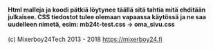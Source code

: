 #### Html malleja ja koodi pätkiä löytynee täällä sitä tahtia mitä ehditään julkaisee. CSS tiedostot tulee olemaan vapaassa käytössä ja ne saa uudelleen nimetä, esim: mb24t-test.css -> oma_sivu.css


(c) Mixerboy24Tech 2013 - 2018 https://mixerboy24.fi
